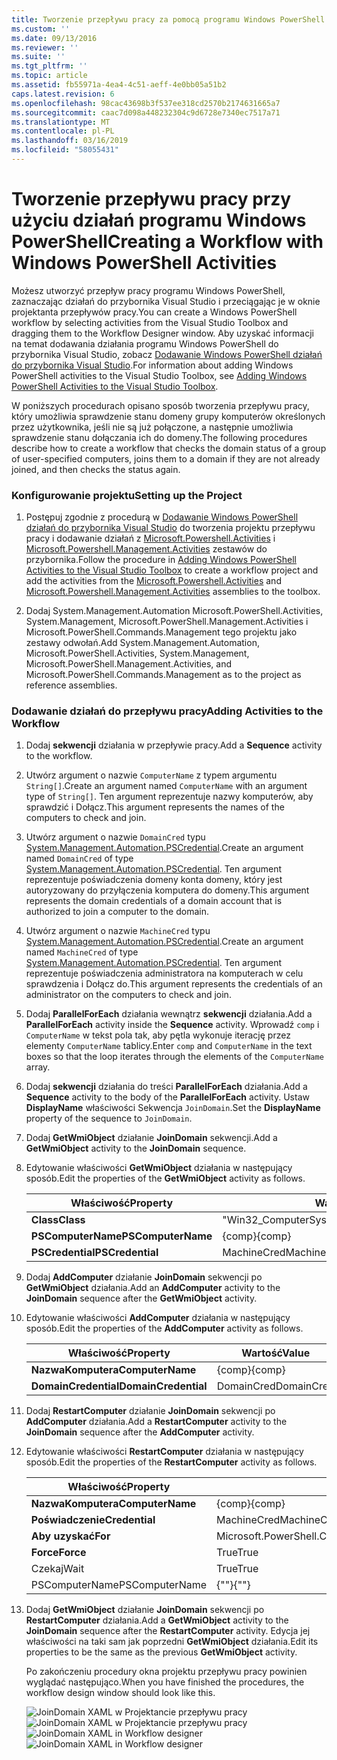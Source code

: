 ```yaml
---
title: Tworzenie przepływu pracy za pomocą programu Windows PowerShell działań | Dokumentacja firmy Microsoft
ms.custom: ''
ms.date: 09/13/2016
ms.reviewer: ''
ms.suite: ''
ms.tgt_pltfrm: ''
ms.topic: article
ms.assetid: fb55971a-4ea4-4c51-aeff-4e0bb05a51b2
caps.latest.revision: 6
ms.openlocfilehash: 98cac43698b3f537ee318cd2570b2174631665a7
ms.sourcegitcommit: caac7d098a448232304c9d6728e7340ec7517a71
ms.translationtype: MT
ms.contentlocale: pl-PL
ms.lasthandoff: 03/16/2019
ms.locfileid: "58055431"
---
```

# <a name="creating-a-workflow-with-windows-powershell-activities"></a><span data-ttu-id="7efe3-102">Tworzenie przepływu pracy przy użyciu działań programu Windows PowerShell</span><span class="sxs-lookup"><span data-stu-id="7efe3-102">Creating a Workflow with Windows PowerShell Activities</span></span>

<span data-ttu-id="7efe3-103">Możesz utworzyć przepływ pracy programu Windows PowerShell, zaznaczając działań do przybornika Visual Studio i przeciągając je w oknie projektanta przepływów pracy.</span><span class="sxs-lookup"><span data-stu-id="7efe3-103">You can create a Windows PowerShell workflow by selecting activities from the Visual Studio Toolbox and dragging them to the Workflow Designer window.</span></span> <span data-ttu-id="7efe3-104">Aby uzyskać informacji na temat dodawania działania programu Windows PowerShell do przybornika Visual Studio, zobacz [Dodawanie Windows PowerShell działań do przybornika Visual Studio](./adding-windows-powershell-activities-to-the-visual-studio-toolbox.md).</span><span class="sxs-lookup"><span data-stu-id="7efe3-104">For information about adding Windows PowerShell activities to the Visual Studio Toolbox, see [Adding Windows PowerShell Activities to the Visual Studio Toolbox](./adding-windows-powershell-activities-to-the-visual-studio-toolbox.md).</span></span>

<span data-ttu-id="7efe3-105">W poniższych procedurach opisano sposób tworzenia przepływu pracy, który umożliwia sprawdzenie stanu domeny grupy komputerów określonych przez użytkownika, jeśli nie są już połączone, a następnie umożliwia sprawdzenie stanu dołączania ich do domeny.</span><span class="sxs-lookup"><span data-stu-id="7efe3-105">The following procedures describe how to create a workflow that checks the domain status of a group of user-specified computers, joins them to a domain if they are not already joined, and then checks the status again.</span></span>

### <a name="setting-up-the-project"></a><span data-ttu-id="7efe3-106">Konfigurowanie projektu</span><span class="sxs-lookup"><span data-stu-id="7efe3-106">Setting up the Project</span></span>

1. <span data-ttu-id="7efe3-107">Postępuj zgodnie z procedurą w [Dodawanie Windows PowerShell działań do przybornika Visual Studio](./adding-windows-powershell-activities-to-the-visual-studio-toolbox.md) do tworzenia projektu przepływu pracy i dodawanie działań z [Microsoft.Powershell.Activities](/dotnet/api/Microsoft.PowerShell.Activities) i [ Microsoft.Powershell.Management.Activities](/dotnet/api/Microsoft.PowerShell.Management.Activities) zestawów do przybornika.</span><span class="sxs-lookup"><span data-stu-id="7efe3-107">Follow the procedure in [Adding Windows PowerShell Activities to the Visual Studio Toolbox](./adding-windows-powershell-activities-to-the-visual-studio-toolbox.md) to create a workflow project and add the activities from the [Microsoft.Powershell.Activities](/dotnet/api/Microsoft.PowerShell.Activities) and [Microsoft.Powershell.Management.Activities](/dotnet/api/Microsoft.PowerShell.Management.Activities) assemblies to the toolbox.</span></span>

2. <span data-ttu-id="7efe3-108">Dodaj System.Management.Automation Microsoft.PowerShell.Activities, System.Management, Microsoft.PowerShell.Management.Activities i Microsoft.PowerShell.Commands.Management tego projektu jako zestawy odwołań.</span><span class="sxs-lookup"><span data-stu-id="7efe3-108">Add System.Management.Automation, Microsoft.PowerShell.Activities, System.Management, Microsoft.PowerShell.Management.Activities, and Microsoft.PowerShell.Commands.Management as to the project as reference assemblies.</span></span>

### <a name="adding-activities-to-the-workflow"></a><span data-ttu-id="7efe3-109">Dodawanie działań do przepływu pracy</span><span class="sxs-lookup"><span data-stu-id="7efe3-109">Adding Activities to the Workflow</span></span>

1. <span data-ttu-id="7efe3-110">Dodaj **sekwencji** działania w przepływie pracy.</span><span class="sxs-lookup"><span data-stu-id="7efe3-110">Add a **Sequence** activity to the workflow.</span></span>

2. <span data-ttu-id="7efe3-111">Utwórz argument o nazwie `ComputerName` z typem argumentu `String[]`.</span><span class="sxs-lookup"><span data-stu-id="7efe3-111">Create an argument named `ComputerName` with an argument type of `String[]`.</span></span> <span data-ttu-id="7efe3-112">Ten argument reprezentuje nazwy komputerów, aby sprawdzić i Dołącz.</span><span class="sxs-lookup"><span data-stu-id="7efe3-112">This argument represents the names of the computers to check and join.</span></span>

3. <span data-ttu-id="7efe3-113">Utwórz argument o nazwie `DomainCred` typu [System.Management.Automation.PSCredential](/dotnet/api/System.Management.Automation.PSCredential).</span><span class="sxs-lookup"><span data-stu-id="7efe3-113">Create an argument named `DomainCred` of type [System.Management.Automation.PSCredential](/dotnet/api/System.Management.Automation.PSCredential).</span></span> <span data-ttu-id="7efe3-114">Ten argument reprezentuje poświadczenia domeny konta domeny, który jest autoryzowany do przyłączenia komputera do domeny.</span><span class="sxs-lookup"><span data-stu-id="7efe3-114">This argument represents the domain credentials of a domain account that is authorized to join a computer to the domain.</span></span>

4. <span data-ttu-id="7efe3-115">Utwórz argument o nazwie `MachineCred` typu [System.Management.Automation.PSCredential](/dotnet/api/System.Management.Automation.PSCredential).</span><span class="sxs-lookup"><span data-stu-id="7efe3-115">Create an argument named `MachineCred` of type [System.Management.Automation.PSCredential](/dotnet/api/System.Management.Automation.PSCredential).</span></span> <span data-ttu-id="7efe3-116">Ten argument reprezentuje poświadczenia administratora na komputerach w celu sprawdzenia i Dołącz do.</span><span class="sxs-lookup"><span data-stu-id="7efe3-116">This argument represents the credentials of an administrator on the computers to check and join.</span></span>

5. <span data-ttu-id="7efe3-117">Dodaj **ParallelForEach** działania wewnątrz **sekwencji** działania.</span><span class="sxs-lookup"><span data-stu-id="7efe3-117">Add a **ParallelForEach** activity inside the **Sequence** activity.</span></span> <span data-ttu-id="7efe3-118">Wprowadź `comp` i `ComputerName` w tekst pola tak, aby pętla wykonuje iterację przez elementy `ComputerName` tablicy.</span><span class="sxs-lookup"><span data-stu-id="7efe3-118">Enter `comp` and `ComputerName` in the text boxes so that the loop iterates through the elements of the `ComputerName` array.</span></span>

6. <span data-ttu-id="7efe3-119">Dodaj **sekwencji** działania do treści **ParallelForEach** działania.</span><span class="sxs-lookup"><span data-stu-id="7efe3-119">Add a **Sequence** activity to the body of the **ParallelForEach** activity.</span></span> <span data-ttu-id="7efe3-120">Ustaw **DisplayName** właściwości Sekwencja `JoinDomain`.</span><span class="sxs-lookup"><span data-stu-id="7efe3-120">Set the **DisplayName** property of the sequence to `JoinDomain`.</span></span>

7. <span data-ttu-id="7efe3-121">Dodaj **GetWmiObject** działanie **JoinDomain** sekwencji.</span><span class="sxs-lookup"><span data-stu-id="7efe3-121">Add a **GetWmiObject** activity to the **JoinDomain** sequence.</span></span>

8. <span data-ttu-id="7efe3-122">Edytowanie właściwości **GetWmiObject** działania w następujący sposób.</span><span class="sxs-lookup"><span data-stu-id="7efe3-122">Edit the properties of the **GetWmiObject** activity as follows.</span></span>

   |<span data-ttu-id="7efe3-123">Właściwość</span><span class="sxs-lookup"><span data-stu-id="7efe3-123">Property</span></span>|<span data-ttu-id="7efe3-124">Wartość</span><span class="sxs-lookup"><span data-stu-id="7efe3-124">Value</span></span>|
   |--------------|-----------|
   |<span data-ttu-id="7efe3-125">**Class**</span><span class="sxs-lookup"><span data-stu-id="7efe3-125">**Class**</span></span>|<span data-ttu-id="7efe3-126">"Win32_ComputerSystem"</span><span class="sxs-lookup"><span data-stu-id="7efe3-126">"Win32_ComputerSystem"</span></span>|
   |<span data-ttu-id="7efe3-127">**PSComputerName**</span><span class="sxs-lookup"><span data-stu-id="7efe3-127">**PSComputerName**</span></span>|<span data-ttu-id="7efe3-128">{comp}</span><span class="sxs-lookup"><span data-stu-id="7efe3-128">{comp}</span></span>|
   |<span data-ttu-id="7efe3-129">**PSCredential**</span><span class="sxs-lookup"><span data-stu-id="7efe3-129">**PSCredential**</span></span>|<span data-ttu-id="7efe3-130">MachineCred</span><span class="sxs-lookup"><span data-stu-id="7efe3-130">MachineCred</span></span>|

9. <span data-ttu-id="7efe3-131">Dodaj **AddComputer** działanie **JoinDomain** sekwencji po **GetWmiObject** działania.</span><span class="sxs-lookup"><span data-stu-id="7efe3-131">Add an **AddComputer** activity to the **JoinDomain** sequence after the **GetWmiObject** activity.</span></span>

10. <span data-ttu-id="7efe3-132">Edytowanie właściwości **AddComputer** działania w następujący sposób.</span><span class="sxs-lookup"><span data-stu-id="7efe3-132">Edit the properties of the **AddComputer** activity as follows.</span></span>

    |<span data-ttu-id="7efe3-133">Właściwość</span><span class="sxs-lookup"><span data-stu-id="7efe3-133">Property</span></span>|<span data-ttu-id="7efe3-134">Wartość</span><span class="sxs-lookup"><span data-stu-id="7efe3-134">Value</span></span>|
    |--------------|-----------|
    |<span data-ttu-id="7efe3-135">**NazwaKomputera**</span><span class="sxs-lookup"><span data-stu-id="7efe3-135">**ComputerName**</span></span>|<span data-ttu-id="7efe3-136">{comp}</span><span class="sxs-lookup"><span data-stu-id="7efe3-136">{comp}</span></span>|
    |<span data-ttu-id="7efe3-137">**DomainCredential**</span><span class="sxs-lookup"><span data-stu-id="7efe3-137">**DomainCredential**</span></span>|<span data-ttu-id="7efe3-138">DomainCred</span><span class="sxs-lookup"><span data-stu-id="7efe3-138">DomainCred</span></span>|

11. <span data-ttu-id="7efe3-139">Dodaj **RestartComputer** działanie **JoinDomain** sekwencji po **AddComputer** działania.</span><span class="sxs-lookup"><span data-stu-id="7efe3-139">Add a **RestartComputer** activity to the **JoinDomain** sequence after the **AddComputer** activity.</span></span>

12. <span data-ttu-id="7efe3-140">Edytowanie właściwości **RestartComputer** działania w następujący sposób.</span><span class="sxs-lookup"><span data-stu-id="7efe3-140">Edit the properties of the **RestartComputer** activity as follows.</span></span>

    |<span data-ttu-id="7efe3-141">Właściwość</span><span class="sxs-lookup"><span data-stu-id="7efe3-141">Property</span></span>|<span data-ttu-id="7efe3-142">Wartość</span><span class="sxs-lookup"><span data-stu-id="7efe3-142">Value</span></span>|
    |--------------|-----------|
    |<span data-ttu-id="7efe3-143">**NazwaKomputera**</span><span class="sxs-lookup"><span data-stu-id="7efe3-143">**ComputerName**</span></span>|<span data-ttu-id="7efe3-144">{comp}</span><span class="sxs-lookup"><span data-stu-id="7efe3-144">{comp}</span></span>|
    |<span data-ttu-id="7efe3-145">**Poświadczenie**</span><span class="sxs-lookup"><span data-stu-id="7efe3-145">**Credential**</span></span>|<span data-ttu-id="7efe3-146">MachineCred</span><span class="sxs-lookup"><span data-stu-id="7efe3-146">MachineCred</span></span>|
    |<span data-ttu-id="7efe3-147">**Aby uzyskać**</span><span class="sxs-lookup"><span data-stu-id="7efe3-147">**For**</span></span>|<span data-ttu-id="7efe3-148">Microsoft.PowerShell.Commands.WaitForServiceTypes.PowerShell</span><span class="sxs-lookup"><span data-stu-id="7efe3-148">Microsoft.PowerShell.Commands.WaitForServiceTypes.PowerShell</span></span>|
    |<span data-ttu-id="7efe3-149">**Force**</span><span class="sxs-lookup"><span data-stu-id="7efe3-149">**Force**</span></span>|<span data-ttu-id="7efe3-150">True</span><span class="sxs-lookup"><span data-stu-id="7efe3-150">True</span></span>|
    |<span data-ttu-id="7efe3-151">Czekaj</span><span class="sxs-lookup"><span data-stu-id="7efe3-151">Wait</span></span>|<span data-ttu-id="7efe3-152">True</span><span class="sxs-lookup"><span data-stu-id="7efe3-152">True</span></span>|
    |<span data-ttu-id="7efe3-153">PSComputerName</span><span class="sxs-lookup"><span data-stu-id="7efe3-153">PSComputerName</span></span>|<span data-ttu-id="7efe3-154">{""}</span><span class="sxs-lookup"><span data-stu-id="7efe3-154">{""}</span></span>|

13. <span data-ttu-id="7efe3-155">Dodaj **GetWmiObject** działanie **JoinDomain** sekwencji po **RestartComputer** działania.</span><span class="sxs-lookup"><span data-stu-id="7efe3-155">Add a **GetWmiObject** activity to the **JoinDomain** sequence after the **RestartComputer** activity.</span></span> <span data-ttu-id="7efe3-156">Edycja jej właściwości na taki sam jak poprzedni **GetWmiObject** działania.</span><span class="sxs-lookup"><span data-stu-id="7efe3-156">Edit its properties to be the same as the previous **GetWmiObject** activity.</span></span>

    <span data-ttu-id="7efe3-157">Po zakończeniu procedury okna projektu przepływu pracy powinien wyglądać następująco.</span><span class="sxs-lookup"><span data-stu-id="7efe3-157">When you have finished the procedures, the workflow design window should look like this.</span></span>

    <span data-ttu-id="7efe3-158">![JoinDomain XAML w Projektancie przepływu pracy](../media/joindomainworkflow.png)
    ![JoinDomain XAML w Projektancie przepływu pracy](../media/joindomainworkflow.png "JoinDomainWorkflow")</span><span class="sxs-lookup"><span data-stu-id="7efe3-158">![JoinDomain XAML in Workflow designer](../media/joindomainworkflow.png)
![JoinDomain XAML in Workflow designer](../media/joindomainworkflow.png "JoinDomainWorkflow")</span></span>